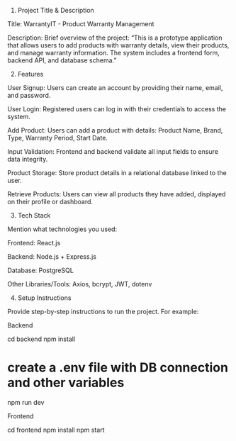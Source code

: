 1. Project Title & Description

Title: WarrantyIT - Product Warranty Management

Description: Brief overview of the project: “This is a prototype application that allows users to add products with warranty details, view their products, and manage warranty information. The system includes a frontend form, backend API, and database schema.”

2. Features

User Signup: Users can create an account by providing their name, email, and password.

User Login: Registered users can log in with their credentials to access the system.

Add Product: Users can add a product with details: Product Name, Brand, Type, Warranty Period, Start Date.

Input Validation: Frontend and backend validate all input fields to ensure data integrity.

Product Storage: Store product details in a relational database linked to the user.

Retrieve Products: Users can view all products they have added, displayed on their profile or dashboard.


3. Tech Stack

Mention what technologies you used:

Frontend: React.js

Backend: Node.js + Express.js

Database: PostgreSQL

Other Libraries/Tools: Axios, bcrypt, JWT, dotenv


4. Setup Instructions

Provide step-by-step instructions to run the project. For example:

Backend

cd backend
npm install
# create a .env file with DB connection and other variables
npm run dev


Frontend

cd frontend
npm install
npm start